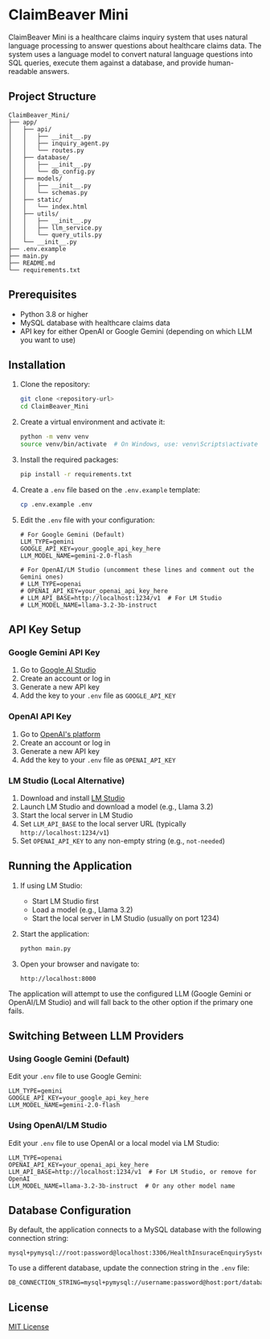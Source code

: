 # ClaimBeaver Mini

ClaimBeaver Mini is a healthcare claims inquiry system that uses natural language processing to answer questions about healthcare claims data. The system uses a language model to convert natural language questions into SQL queries, execute them against a database, and provide human-readable answers.

## Project Structure

```
ClaimBeaver_Mini/
├── app/
│   ├── api/
│   │   ├── __init__.py
│   │   ├── inquiry_agent.py
│   │   └── routes.py
│   ├── database/
│   │   ├── __init__.py
│   │   └── db_config.py
│   ├── models/
│   │   ├── __init__.py
│   │   └── schemas.py
│   ├── static/
│   │   └── index.html
│   ├── utils/
│   │   ├── __init__.py
│   │   ├── llm_service.py
│   │   └── query_utils.py
│   └── __init__.py
├── .env.example
├── main.py
├── README.md
└── requirements.txt
```

## Prerequisites

- Python 3.8 or higher
- MySQL database with healthcare claims data
- API key for either OpenAI or Google Gemini (depending on which LLM you want to use)

## Installation

1. Clone the repository:
   ```bash
   git clone <repository-url>
   cd ClaimBeaver_Mini
   ```

2. Create a virtual environment and activate it:
   ```bash
   python -m venv venv
   source venv/bin/activate  # On Windows, use: venv\Scripts\activate
   ```

3. Install the required packages:
   ```bash
   pip install -r requirements.txt
   ```

4. Create a `.env` file based on the `.env.example` template:
   ```bash
   cp .env.example .env
   ```

5. Edit the `.env` file with your configuration:
   ```
   # For Google Gemini (Default)
   LLM_TYPE=gemini
   GOOGLE_API_KEY=your_google_api_key_here
   LLM_MODEL_NAME=gemini-2.0-flash

   # For OpenAI/LM Studio (uncomment these lines and comment out the Gemini ones)
   # LLM_TYPE=openai
   # OPENAI_API_KEY=your_openai_api_key_here
   # LLM_API_BASE=http://localhost:1234/v1  # For LM Studio
   # LLM_MODEL_NAME=llama-3.2-3b-instruct
   ```

## API Key Setup

### Google Gemini API Key
1. Go to [Google AI Studio](https://makersuite.google.com/app/apikey)
2. Create an account or log in
3. Generate a new API key
4. Add the key to your `.env` file as `GOOGLE_API_KEY`

### OpenAI API Key
1. Go to [OpenAI's platform](https://platform.openai.com/account/api-keys)
2. Create an account or log in
3. Generate a new API key
4. Add the key to your `.env` file as `OPENAI_API_KEY`

### LM Studio (Local Alternative)
1. Download and install [LM Studio](https://lmstudio.ai/)
2. Launch LM Studio and download a model (e.g., Llama 3.2)
3. Start the local server in LM Studio
4. Set `LLM_API_BASE` to the local server URL (typically `http://localhost:1234/v1`)
5. Set `OPENAI_API_KEY` to any non-empty string (e.g., `not-needed`)

## Running the Application

1. If using LM Studio:
   - Start LM Studio first
   - Load a model (e.g., Llama 3.2)
   - Start the local server in LM Studio (usually on port 1234)

2. Start the application:
   ```bash
   python main.py
   ```

3. Open your browser and navigate to:
   ```
   http://localhost:8000
   ```

The application will attempt to use the configured LLM (Google Gemini or OpenAI/LM Studio) and will fall back to the other option if the primary one fails.

## Switching Between LLM Providers

### Using Google Gemini (Default)
Edit your `.env` file to use Google Gemini:
```
LLM_TYPE=gemini
GOOGLE_API_KEY=your_google_api_key_here
LLM_MODEL_NAME=gemini-2.0-flash
```

### Using OpenAI/LM Studio
Edit your `.env` file to use OpenAI or a local model via LM Studio:
```
LLM_TYPE=openai
OPENAI_API_KEY=your_openai_api_key_here
LLM_API_BASE=http://localhost:1234/v1  # For LM Studio, or remove for OpenAI
LLM_MODEL_NAME=llama-3.2-3b-instruct  # Or any other model name
```

## Database Configuration

By default, the application connects to a MySQL database with the following connection string:
```
mysql+pymysql://root:password@localhost:3306/HealthInsuraceEnquirySystem
```

To use a different database, update the connection string in the `.env` file:
```
DB_CONNECTION_STRING=mysql+pymysql://username:password@host:port/database_name
```

## License

[MIT License](LICENSE)
